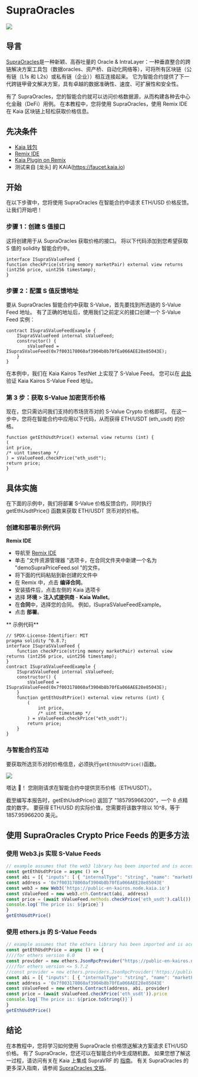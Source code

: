 # SupraOracles

![](/img/banners/kaia-supra.png)

## 导言

[SupraOracles](https://supraoracles.com/)是一种新颖、高吞吐量的 Oracle & IntraLayer：一种垂直整合的跨链解决方案工具包（数据oracles、资产桥、自动化网络等），可将所有区块链（公有链（L1s 和 L2s）或私有链（企业））相互连接起来。 它为智能合约提供了下一代跨链甲骨文解决方案，具有卓越的数据准确性、速度、可扩展性和安全性。

有了 SupraOracles，您的智能合约就可以访问价格数据源，从而构建各种去中心化金融（DeFi）用例。 在本教程中，您将使用 SupraOracles，使用 Remix IDE 在 Kaia 区块链上轻松获取价格信息。

## 先决条件

- [Kaia 钱包](https://chromewebstore.google.com/detail/kaia-wallet/jblndlipeogpafnldhgmapagcccfchpi)
- [Remix IDE](https://remix.ethereum.org/)
- [Kaia Plugin on Remix](https://klaytn.foundation/using-klaytn-plugin-on-remix/)
- 测试来自 [龙头] 的 KAIA(https://faucet.kaia.io)

## 开始

在以下步骤中，您将使用 SupraOracles 在智能合约中请求 ETH/USD 价格反馈。 让我们开始吧！

### 步骤 1：创建 S 值接口

这将创建用于从 SupraOracles 获取价格的接口。 将以下代码添加到您希望获取 S 值的 solidity 智能合约中。

```solidity
interface ISupraSValueFeed {
function checkPrice(string memory marketPair) external view returns (int256 price, uint256 timestamp);
}
```

### 步骤 2：配置 S 值反馈地址

要从 SupraOracles 智能合约中获取 S-Value，首先要找到所选链的 S-Value Feed 地址。 有了正确的地址后，使用我们之前定义的接口创建一个 S-Value Feed 实例：

```solidity
contract ISupraSValueFeedExample {
    ISupraSValueFeed internal sValueFeed;
    constructor() {
        sValueFeed = ISupraSValueFeed(0x7f003178060af3904b8b70fEa066AEE28e85043E);
    }
}
```

在本例中，我们在 Kaia Kairos TestNet 上实现了 S-Value Feed。 您可以在 [此处](https://supraoracles.com/docs/get-started/networks/) 验证 Kaia Kairos S-Value Feed 地址。

### 第 3 步：获取 S-Value 加密货币价格

现在，您只需访问我们支持的市场货币对的 S-Value Crypto 价格即可。 在这一步中，您将在智能合约中应用以下代码，从而获得 ETH/USDT (eth_usdt) 的价格。

```solidity
function getEthUsdtPrice() external view returns (int) {
(
int price,
/* uint timestamp */
) = sValueFeed.checkPrice("eth_usdt");
return price;
}
```

## 具体实施

在下面的示例中，我们将部署 S-Value 价格反馈合约，同时执行 getEthUsdtPrice() 函数来获取 ETH/USDT 货币对的价格。

### 创建和部署示例代码

**Remix IDE**

- 导航至 [Remix IDE](https://remix.ethereum.org/)
- 单击 "文件资源管理器 "选项卡，在合同文件夹中新建一个名为 "demoSupraPriceFeed.sol "的文件。
- 将下面的代码粘贴到新创建的文件中
- 在 Remix 中，点击 **编译合同**。
- 安装插件后，点击左侧的 Kaia 选项卡
- 选择 **环境** > **注入式提供商** - **Kaia Wallet**。
- 在**合同**中，选择您的合同。 例如，ISupraSValueFeedExample。
- 点击 **部署**。

\*\* 示例代码\*\*

```solidity
// SPDX-License-Identifier: MIT
pragma solidity ^0.8.7;
interface ISupraSValueFeed {
    function checkPrice(string memory marketPair) external view returns (int256 price, uint256 timestamp);
}
contract ISupraSValueFeedExample {
    ISupraSValueFeed internal sValueFeed;
    constructor() {
        sValueFeed = ISupraSValueFeed(0x7f003178060af3904b8b70fEa066AEE28e85043E);
    }
    function getEthUsdtPrice() external view returns (int) {
        (
            int price,
            /* uint timestamp */
        ) = sValueFeed.checkPrice("eth_usdt");
        return price;
    }
}
```

### 与智能合约互动

要获取所选货币对的价格信息，必须执行`getEthUsdtPrice()`函数。

![](/img/build/tools/sPriceFeed.png)

塔达 🎉！ 您刚刚请求在智能合约中提供货币价格（ETH/USDT）。

截至编写本报告时，getEthUsdtPrice() 返回了 "185795966200"，一个 8 点精度的数字。 要获得 ETH/USD 的实际价值，您需要将该数字除以 10^8，等于 1857.95966200 美元。

## 使用 SupraOracles Crypto Price Feeds 的更多方法

### 使用 Web3.js 实现 S-Value Feeds

```javascript
// example assumes that the web3 library has been imported and is accessible within your scope
const getEthUsdtPrice = async () => {
const abi = [{ "inputs": [ { "internalType": "string", "name": "marketPair", "type": "string" } ], "name": "checkPrice", "outputs": [ { "internalType": "int256", "name": "price", "type": "int256" }, { "internalType": "uint256", "name": "timestamp", "type": "uint256" } ], "stateMutability": "view", "type": "function" } ]
const address = '0x7f003178060af3904b8b70fEa066AEE28e85043E'
const web3 = new Web3('https://public-en-kairos.node.kaia.io')
const sValueFeed = new web3.eth.Contract(abi, address)
const price = (await sValueFeed.methods.checkPrice('eth_usdt').call()).price
console.log(`The price is: ${price}`)
}
getEthUsdtPrice()
```

### 使用 ethers.js 的 S-Value Feeds

```javascript
// example assumes that the ethers library has been imported and is accessible within your scope
const getEthUsdtPrice = async () => {
////for ethers version 6.0
const provider = new ethers.JsonRpcProvider("https://public-en-kairos.node.kaia.io")
////for ethers version <= 5.7.2
//const provider = new ethers.providers.JsonRpcProvider('https://public-en-kairos.node.kaia.io')
const abi = [{ "inputs": [ { "internalType": "string", "name": "marketPair", "type": "string" } ], "name": "checkPrice", "outputs": [ { "internalType": "int256", "name": "price", "type": "int256" }, { "internalType": "uint256", "name": "timestamp", "type": "uint256" } ], "stateMutability": "view", "type": "function" } ]
const address = '0x7f003178060af3904b8b70fEa066AEE28e85043E'
const sValueFeed = new ethers.Contract(address, abi, provider)
const price = (await sValueFeed.checkPrice('eth_usdt')).price
console.log(`The price is: ${price.toString()}`)
}
getEthUsdtPrice()
```

## 结论

在本教程中，您将学习如何使用 SupraOracle 价格馈送解决方案请求 ETH/USD 价格。 有了 SupraOracle，您还可以在智能合约中生成随机数。 如果您想了解这一过程，请访问有关在 Kaia 上集成 SupraVRF 的 [指南](https://metaverse-knowledge-kit.klaytn.foundation/docs/decentralized-oracle/oracle-providers/supraOracles-tutorial)。 有关 SupraOracles 的更多深入指南，请参阅 [SupraOracles 文档](https://supraoracles.com/docs/development-guides)。
